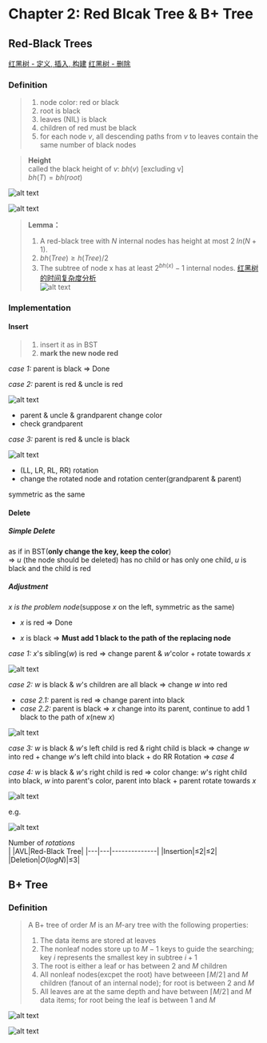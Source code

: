 # Chapter 2: Red Blcak Tree & B+ Tree

## Red-Black Trees

[红黑树 - 定义, 插入, 构建](https://www.bilibili.com/video/BV1Xm421x7Lg/?spm_id_from=333.788&vd_source=14ad5ada89d0491ad8ab06103ead6ad6)
[红黑树 - 删除](https://www.bilibili.com/video/BV16m421u7Tb/?spm_id_from=333.788&vd_source=14ad5ada89d0491ad8ab06103ead6ad6)

### Definition

>1. node color: red or black  
>2. root is black  
>3. leaves (NIL) is black  
>4. children of red must be black  
>5. for each node $v$, all descending paths from $v$ to leaves contain the same number of black nodes  

>**Height**   
>called the black height of $v$: $bh(v)$ [excluding v]  
>$bh(T) = bh(root)$  

![alt text](image.png)  

![alt text](image-1.png)  

>**Lemma：**  
>1. A red-black tree with $N$ internal nodes has height at most $2\;ln(N + 1)$.  
>2. $bh(Tree) \geq h(Tree) / 2$  
>3. The subtree of node x has at least $2^{bh(x)} - 1$ internal nodes.
[红黑树的时间复杂度分析](https://blog.csdn.net/l_o_s/article/details/105703296?ops_request_misc=&request_id=&biz_id=102&utm_term=%E7%BA%A2%E9%BB%91%E6%A0%91%E6%97%B6%E9%97%B4%E5%A4%8D%E6%9D%82%E5%BA%A6&utm_medium=distribute.pc_search_result.none-task-blog-2~all~sobaiduweb~default-7-105703296.142^v100^pc_search_result_base8&spm=1018.2226.3001.4187)  
>![alt text](image-31.png)  

### Implementation

#### Insert

>1. insert it as in BST  
>2. **mark the new node red**  

*case 1:* parent is black $\Rightarrow$ Done  

*case 2:* parent is red & uncle is red  

![alt text](image-4.png)  
- parent & uncle & grandparent change color  
- check grandparent  

*case 3:* parent is red & uncle is black  

![alt text](image-6.png)

- (LL, LR, RL, RR) rotation  
- change the rotated node and rotation center(grandparent & parent)  

symmetric as the same  

#### Delete

##### Simple Delete
as if in BST(**only change the key, keep the color**)  
$\Rightarrow$ $u$ (the node should be deleted) has no child or has only one child, $u$ is black and the child is red 

##### Adjustment  

*$x$ is the problem node*(suppose $x$ on the left, symmetric as the same)

- $x$ is red $\Rightarrow$ Done  

- $x$ is black $\Rightarrow$ **Must add 1 black to the path of the replacing node**  

*case 1:* $x$'s sibling($w$) is red $\Rightarrow$ change parent & $w$'color + rotate towards $x$  

![alt text](image-32.png)  

*case 2:* $w$ is black & $w$'s children are all black $\Rightarrow$ change $w$ into red  
- *case 2.1:* parent is red $\Rightarrow$ change parent into black  
- *case 2.2:* parent is black $\Rightarrow$ $x$ change into its parent, continue to add 1 black to the path of $x$(new $x$)  

![alt text](image-33.png)  
  
*case 3:* $w$ is black & $w$'s left child is red & right child is black $\Rightarrow$ change $w$ into red + change $w$'s left child into black + do RR Rotation $\Rightarrow$ *case 4*  

*case 4:* $w$ is black & $w$'s right child is red $\Rightarrow$ color change: $w$'s right child into black, $w$ into parent's color, parent into black + parent rotate towards $x$  

![alt text](image-34.png)  

e.g.  

![alt text](image-35.png)  

Number of *rotations*  
|   |AVL|Red-Black Tree|
|---|---|--------------|
|Insertion|$\leq$2|$\leq$2|
|Deletion|$O(logN)$|$\leq$3|

## B+ Tree

### Definition

>A B+ tree of order $M$ is an $M$-ary tree with the following properties:  
>  
>1. The data items are stored at leaves  
>2. The nonleaf nodes store up to $M - 1$ keys to guide the searching; key $i$ represents the smallest key in subtree $i + 1$  
>3. The root is either a leaf or has between $2$ and $M$ children  
>4. All nonleaf nodes(excpet the root) have betweeen $\lceil M / 2 \rceil$ and $M$ children (fanout of an internal node); for root is between $2$ and $M$  
>5. All leaves are at the same depth and have between $\lceil M / 2 \rceil$ and $M$ data items; for root being the leaf is between $1$ and $M$  

![alt text](image-30.png)  

![alt text](image-11.png)  
